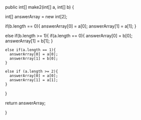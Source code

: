 public int[] make2(int[] a, int[] b) {
  
  int[] answerArray = new int[2];
  
  if(b.length == 0){
    answerArray[0] = a[0];
    answerArray[1] = a[1];
  }

  else if(b.length >= 1){
    if(a.length == 0){
      answerArray[0] = b[0];
      answerArray[1] = b[1];
    }
  
    else if(a.length == 1){
      answerArray[0] = a[0];
      answerArray[1] = b[0];
    }
  
    else if (a.length >= 2){
      answerArray[0] = a[0];
      answerArray[1] = a[1];
    }
  }
  
  return answerArray;
  
}
